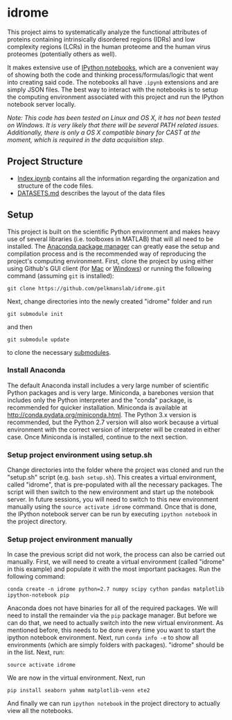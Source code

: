 # idrome

This project aims to systematically analyze the functional attributes of proteins containing intrinsically disordered regions (IDRs) and low complexity regions (LCRs) in the human proteome and the human virus proteomes (potentially others as well).

It makes extensive use of [IPython notebooks](http://www.ipython.org), which are a convenient way of showing both the code and thinking process/formulas/logic that went into creating said code. The notebooks all have `.ipynb` extensions and are simply JSON files. The best way to interact with the notebooks is to setup the computing environment associated with this project and run the IPython notebook server locally. 

*Note: This code has been tested on Linux and OS X, it has not been tested on Windows. It is very likely that there will be several PATH related issues. Additionally, there is only a OS X compatible binary for CAST at the moment, which is required in the data acquisition step.*

## Project Structure

- [Index.ipynb](Index.ipynb) contains all the information regarding the organization and structure of the code files.
- [DATASETS.md](DATASETS.md) describes the layout of the data files

## Setup

This project is built on the scientific Python environment and makes heavy use of several libraries (i.e. toolboxes in MATLAB) that will all need to be installed. The [Anaconda package manager](http://docs.continuum.io/anaconda/) can greatly ease the setup and compilation process and is the recommended way of reproducing the project's computing environment. First, clone the project by using either using Github's GUI client (for [Mac](http://mac.github.com) or [Windows](http://windows.github.com)) or running the following command (assuming `git` is installed):
```
git clone https://github.com/pelkmanslab/idrome.git
```
Next, change directories into the newly created "idrome" folder and run 
```
git submodule init
```
and then
```
git submodule update
```
to clone the necessary [submodules](http://www.git-scm.com/book/en/Git-Tools-Submodules). 

### Install Anaconda 
The default Anaconda install includes a very large number of scientific Python packages and is very large. Miniconda, a barebones version that includes only the Python interpreter and the "conda" package, is recommended for quicker installation. Miniconda is available at <http://conda.pydata.org/miniconda.html>. The Python 3.x version is recommended, but the Python 2.7 version will also work because a virtual environment with the correct version of interpreter will be created in either case. Once Miniconda is installed, continue to the next section.

### Setup project environment using setup.sh

Change directories into the folder where the project was cloned and run the "setup.sh" script (e.g. `bash setup.sh`). This creates a virtual environment, called "idrome", that is pre-populated with all the necessary packages. The script will then switch to the new environment and start up the notebook server. In future sessions, you will need to switch to this new environment manually using the `source activate idrome` command. Once that is done, the IPython notebook server can be run by executing `ipython notebook` in the project directory.

### Setup project environment manually

In case the previous script did not work, the process can also be carried out manually. First, we will need to create a virtual environment (called "idrome" in this example) and populate it with the most important packages. Run the following command:

```
conda create -n idrome python=2.7 numpy scipy cython pandas matplotlib ipython-notebook pip
```
Anaconda does not have binaries for all of the required packages. We will need to install the remainder via the `pip` package manager. But before we can do that, we need to actually switch into the new virtual environment. As mentioned before, this needs to be done every time you want to start the ipython notebook environment. Next, run `conda info -e` to show all environments (which are simply folders with packages). "idrome" should be in the list. Next, run:
```
source activate idrome
```
We are now in the virtual environment. Next, run
```
pip install seaborn yahmm matplotlib-venn ete2
```
And finally we can run `ipython notebook` in the project directory to actually view all the notebooks.
